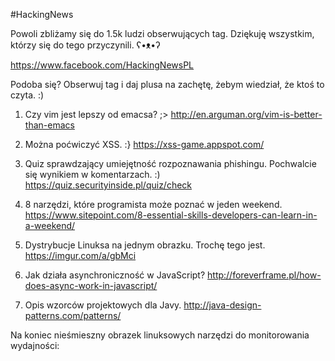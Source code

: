 #HackingNews

Powoli zbliżamy się do 1.5k ludzi obserwujących tag. Dziękuję wszystkim, którzy się do tego przyczynili. ʕ•ᴥ•ʔ

https://www.facebook.com/HackingNewsPL

Podoba się? Obserwuj tag i daj plusa na zachętę, żebym wiedział, że ktoś to czyta. :)


1. Czy vim jest lepszy od emacsa? ;>
http://en.arguman.org/vim-is-better-than-emacs

2. Można poćwiczyć XSS. :}
https://xss-game.appspot.com/

3. Quiz sprawdzający umiejętność rozpoznawania phishingu. Pochwalcie się wynikiem w komentarzach. :)
https://quiz.securityinside.pl/quiz/check

4. 8 narzędzi, które programista może poznać w jeden weekend.
https://www.sitepoint.com/8-essential-skills-developers-can-learn-in-a-weekend/

5. Dystrybucje Linuksa na jednym obrazku. Trochę tego jest. 
https://imgur.com/a/gbMci

6. Jak działa asynchroniczność w JavaScript?
http://foreverframe.pl/how-does-async-work-in-javascript/

7. Opis wzorców projektowych dla Javy.
http://java-design-patterns.com/patterns/


Na koniec nieśmieszny obrazek linuksowych narzędzi do monitorowania wydajności:


